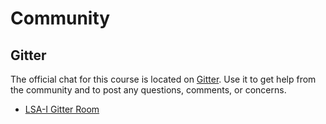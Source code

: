 # Community

## Gitter

The official chat for this course is located on [Gitter](https://gitter.im/). Use it to get help from the community and to post any questions, comments, or concerns.

* [LSA-I Gitter Room](https://gitter.im/sudomateo/lsa-i)
